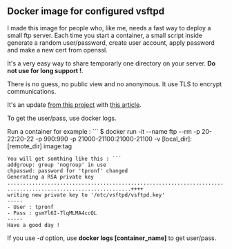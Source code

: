 ## Docker image for configured vsftpd
I made this image for people who, like me, needs a fast way to deploy a small ftp server.
Each time you start a container, a small script inside generate a random user/password, create user account, apply password and make a new cert from openssl.

It's a very easy way to share temporarly one directory on your server. **Do not use for long support !**.

There is no guess, no public view and no anonymous. It use TLS to encrypt communications.

It's an update [from this project](https://github.com/fauria/docker-vsftpd) with [this article](https://docs.rockylinux.org/guides/file_sharing/secure_ftp_server_vsftpd/).

To get the user/pass, use docker logs.

Run a container for example : ```
$ docker run -it --name ftp --rm -p 20-22:20-22 -p 990:990 -p 21000-21100:21000-21100 -v [local_dir]:[remote_dir] image:tag
```
You will get somthing like this : ```
addgroup: group 'nogroup' in use
chpasswd: password for 'tpronf' changed
Generating a RSA private key
......................................................................................++++
........................................++++
writing new private key to '/etc/vsftpd/vsftpd.key'
-----
- User : tpronf
- Pass : gsmYl6I-7lqMLMA4ccQL
-----
Have a good day !
```

If you use *-d* option, use **docker logs [container_name]** to get user/pass.
